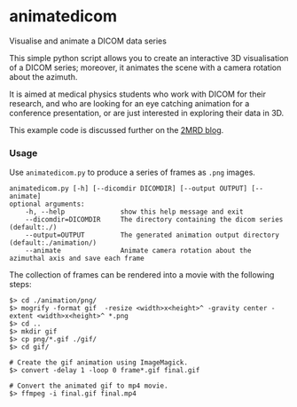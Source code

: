 # animatedicom
Visualise and animate a DICOM data series

This simple python script allows you to create an interactive 3D visualisation of a DICOM series; moreover, it animates the scene with a camera rotation about the azimuth. 

It is aimed at medical physics students who work with DICOM for their research, and who are looking for an eye catching animation for a conference presentation, or are just interested in exploring their data in 3D. 

This example code is discussed further on the <a href="https://2mrd.com.au/blog">2MRD blog</a>.

### Usage
Use `animatedicom.py` to produce a series of frames as `.png` images.

    animatedicom.py [-h] [--dicomdir DICOMDIR] [--output OUTPUT] [--animate]
    optional arguments:
        -h, --help              show this help message and exit
        --dicomdir=DICOMDIR     The directory containing the dicom series (default:./)
        --output=OUTPUT         The generated animation output directory (default:./animation/)
        --animate               Animate camera rotation about the azimuthal axis and save each frame

The collection of frames can be rendered into a movie with the following steps:

    $> cd ./animation/png/
    $> mogrify -format gif  -resize <width>x<height>^ -gravity center -extent <width>x<height>^ *.png 
    $> cd .. 
    $> mkdir gif
    $> cp png/*.gif ./gif/
    $> cd gif/

    # Create the gif animation using ImageMagick.                               
    $> convert -delay 1 -loop 0 frame*.gif final.gif

    # Convert the animated gif to mp4 movie.                                    
    $> ffmpeg -i final.gif final.mp4

